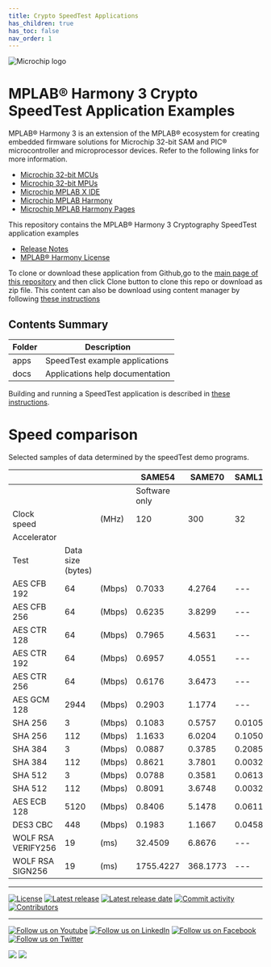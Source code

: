 ```yaml
---
title: Crypto SpeedTest Applications
has_children: true
has_toc: false
nav_order: 1
---
```


![Microchip logo](https://raw.githubusercontent.com/wiki/Microchip-MPLAB-Harmony/Microchip-MPLAB-Harmony.github.io/images/microchip_logo.png)

# MPLAB® Harmony 3 Crypto SpeedTest Application Examples

MPLAB® Harmony 3 is an extension of the MPLAB® ecosystem for creating
embedded firmware solutions for Microchip 32-bit SAM and PIC® microcontroller
and microprocessor devices. Refer to the following links for more information.

- [Microchip 32-bit MCUs](https://www.microchip.com/design-centers/32-bit)
- [Microchip 32-bit MPUs](https://www.microchip.com/design-centers/32-bit-mpus)
- [Microchip MPLAB X IDE](https://www.microchip.com/mplab/mplab-x-ide)
- [Microchip MPLAB Harmony](https://www.microchip.com/mplab/mplab-harmony)
- [Microchip MPLAB Harmony Pages](https://microchip-mplab-harmony.github.io/)

This repository contains the MPLAB® Harmony 3 Cryptography SpeedTest application examples

- [Release Notes](release_notes.md)
- [MPLAB® Harmony License](mplab_harmony_license.md)

To clone or download these application from Github,go to the [main page of this repository](https://bitbucket.microchip.com/projects/MH3/repos/crypto_apps_speed_test) and then click Clone button to clone this repo or download as zip file. This content can also be download using content manager by following [these instructions](https://github.com/Microchip-MPLAB-Harmony/contentmanager/wiki)

## Contents Summary

| Folder     | Description                             |
| ---        | ---                                     |
| apps       | SpeedTest example applications    |
| docs       | Applications help documentation         |

Building and running a SpeedTest application is described in [these instructions](./apps/speed_tests/readme.md).

# Speed comparison
Selected samples of data determined by the speedTest demo programs.

||||SAME54|SAME70|SAML11|SAML21||SAME54|SAME70|SAML11|SAML21|
|---|---|---|---|---|---|---|---|---|---|---|---|
||||Software only|||||Hardware accelerated||
|Clock speed||(MHz)|120|300|32|48||120|300|32|48|
|Accelerator||||||||PUKCC,AES256,ICM|AES256,ICM|CRYA|AES256|
|Test|Data size (bytes)|||||||||||
|AES CFB 192|64|(Mbps)|0.7033|4.2764|---|0.1288||4.5554|16.7435|---|0.8479|
|AES CFB 256|64|(Mbps)|0.6235|3.8299|---|0.1585||4.2705|16.2696|---|0.8096|
|AES CTR 128|64|(Mbps)|0.7965|4.5631|---|0.1643||9.0307|11.9741|---|2.5314|
|AES CTR 192|64|(Mbps)|0.6957|4.0551|---|0.1462||8.5626|10.6191|---|2.3776|
|AES CTR 256|64|(Mbps)|0.6176|3.6473|---|0.1317||7.8854|9.2972|---|2.2777|
|AES GCM 128|2944|(Mbps)|0.2903|1.1774|---|0.0677||13.0350|31.8273|---|4.0363|
|SHA 256|3|(Mbps)|0.1083|0.5757|0.0105|0.0239||0.1165|0.3883|0.0176|0.0239|
|SHA 256|112|(Mbps)|1.1633|6.0204|0.1050|0.2390||1.6913|5.0873|0.1769|0.2389|
|SHA 384|3|(Mbps)|0.0887|0.3785|0.2085|0.0127||0.1103|11.0681|0.3755|0.0127|
|SHA 384|112|(Mbps)|0.8621|3.7801|0.0032|0.1235||1.6141|0.0561|0.0032|0.1229|
|SHA 512|3|(Mbps)|0.0788|0.3581|0.0613|0.0120||0.1097|1.1082|0.0613|0.0120|
|SHA 512|112|(Mbps)|0.8091|3.6748|0.0032|0.1199||1.6040|0.0534|0.0032|0.1194|
|AES ECB 128|5120|(Mbps)|0.8406|5.1478|0.0611|0.1772||14.4751|1.0950|0.0611|4.7271|
|DES3 CBC|448|(Mbps)|0.1983|1.1667|0.0458|0.0519||0.1991|1.1674|0.0458|0.0520|
|WOLF RSA VERIFY256|19|(ms)|32.4509|6.8676|---|---||4.5930|6.7060|---|---|
|WOLF RSA SIGN256|19|(ms)|1755.4227|368.1773|---|---||1771.7726|374.3926|---|---|

____

[![License](https://img.shields.io/badge/license-Harmony%20license-orange.svg)](https://github.com/Microchip-MPLAB-Harmony/bootloader_apps_uart/blob/master/mplab_harmony_license.md)
[![Latest release](https://img.shields.io/github/release/Microchip-MPLAB-Harmony/bootloader_apps_uart.svg)](https://github.com/Microchip-MPLAB-Harmony/bootloader_apps_uart/releases/latest)
[![Latest release date](https://img.shields.io/github/release-date/Microchip-MPLAB-Harmony/bootloader_apps_uart.svg)](https://github.com/Microchip-MPLAB-Harmony/bootloader_apps_uart/releases/latest)
[![Commit activity](https://img.shields.io/github/commit-activity/y/Microchip-MPLAB-Harmony/bootloader_apps_uart.svg)](https://github.com/Microchip-MPLAB-Harmony/bootloader_apps_uart/graphs/commit-activity)
[![Contributors](https://img.shields.io/github/contributors-anon/Microchip-MPLAB-Harmony/bootloader_apps_uart.svg)]()

____

[![Follow us on Youtube](https://img.shields.io/badge/Youtube-Follow%20us%20on%20Youtube-red.svg)](https://www.youtube.com/user/MicrochipTechnology)
[![Follow us on LinkedIn](https://img.shields.io/badge/LinkedIn-Follow%20us%20on%20LinkedIn-blue.svg)](https://www.linkedin.com/company/microchip-technology)
[![Follow us on Facebook](https://img.shields.io/badge/Facebook-Follow%20us%20on%20Facebook-blue.svg)](https://www.facebook.com/microchiptechnology/)
[![Follow us on Twitter](https://img.shields.io/twitter/follow/MicrochipTech.svg?style=social)](https://twitter.com/MicrochipTech)

[![](https://img.shields.io/github/stars/Microchip-MPLAB-Harmony/bootloader_apps_uart.svg?style=social)]()
[![](https://img.shields.io/github/watchers/Microchip-MPLAB-Harmony/bootloader_apps_uart.svg?style=social)]()
